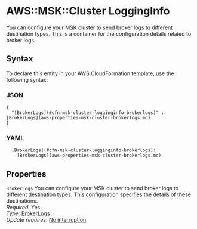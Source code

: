 # AWS::MSK::Cluster LoggingInfo<a name="aws-properties-msk-cluster-logginginfo"></a>

You can configure your MSK cluster to send broker logs to different destination types\. This is a container for the configuration details related to broker logs\.

## Syntax<a name="aws-properties-msk-cluster-logginginfo-syntax"></a>

To declare this entity in your AWS CloudFormation template, use the following syntax:

### JSON<a name="aws-properties-msk-cluster-logginginfo-syntax.json"></a>

```
{
  "[BrokerLogs](#cfn-msk-cluster-logginginfo-brokerlogs)" : [BrokerLogs](aws-properties-msk-cluster-brokerlogs.md)
}
```

### YAML<a name="aws-properties-msk-cluster-logginginfo-syntax.yaml"></a>

```
  [BrokerLogs](#cfn-msk-cluster-logginginfo-brokerlogs): 
    [BrokerLogs](aws-properties-msk-cluster-brokerlogs.md)
```

## Properties<a name="aws-properties-msk-cluster-logginginfo-properties"></a>

`BrokerLogs`  <a name="cfn-msk-cluster-logginginfo-brokerlogs"></a>
You can configure your MSK cluster to send broker logs to different destination types\. This configuration specifies the details of these destinations\.  
*Required*: Yes  
*Type*: [BrokerLogs](aws-properties-msk-cluster-brokerlogs.md)  
*Update requires*: [No interruption](https://docs.aws.amazon.com/AWSCloudFormation/latest/UserGuide/using-cfn-updating-stacks-update-behaviors.html#update-no-interrupt)